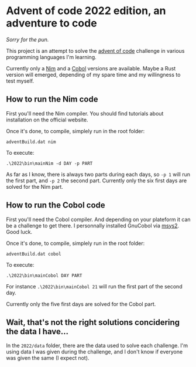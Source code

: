 # Advent of code 2022 edition, an adventure to code

*Sorry for the pun.*

This project is an attempt to solve the [advent of code](https://adventofcode.com/) challenge in various programming languages I'm learning.

Currently only a [Nim](https://nim-lang.org/) and a [Cobol](https://gnucobol.sourceforge.io/) versions are available. Maybe a Rust version will emerged, depending of my spare time and my willingness to test myself.

## How to run the Nim code

First you'll need the Nim compiler. You should find tutorials about installation on the official website.

Once it's done, to compile, simplely run in the root folder: 
```
adventBuild.dat nim
```

To execute:
```
.\2022\bin\mainNim -d DAY -p PART
```

As far as I know, there is always two parts during each days, so `-p 1` will run the first part, and `-p 2` the second part. Currently only the six first days are solved for the Nim part.

## How to run the Cobol code

First you'll need the Cobol compiler. And depending on your plateform it can be a challenge to get there. I personnally installed GnuCobol via [msys2](https://packages.msys2.org/package/mingw-w64-x86_64-gnucobol?repo=mingw64). Good luck.

Once it's done, to compile, simplely run in the root folder: 
```
adventBuild.dat cobol
```

To execute:
```
.\2022\bin\mainCobol DAY PART
```
For instance `.\2022\bin\mainCobol 21` will run the first part of the second day.

Currently only the five first days are solved for the Cobol part.

## Wait, that's not the right solutions concidering the data I have...

In the `2022/data` folder, there are the data used to solve each challenge. I'm using data I was given during the challenge, and I don't know if everyone was given the same (I expect not).